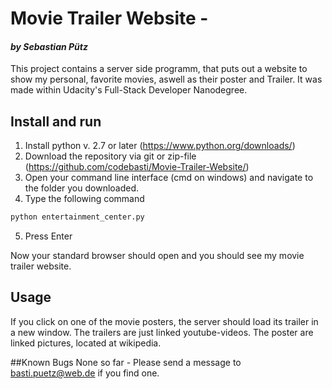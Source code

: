 # Movie Trailer Website -
#### _by Sebastian Pütz_
This project contains a server side programm, that puts out a website to show my personal, favorite movies, aswell as their poster and Trailer. It was made within Udacity's Full-Stack Developer Nanodegree.


## Install and run
1. Install python v. 2.7 or later (https://www.python.org/downloads/)
2. Download the repository via git or zip-file (https://github.com/codebasti/Movie-Trailer-Website/)
3. Open your command line interface (cmd on windows) and navigate to the folder you downloaded.
4. Type the following command
```bash
python entertainment_center.py
```
5. Press Enter

Now your standard browser should open and you should see my movie trailer website.


## Usage
If you click on one of the movie posters, the server should load its trailer in a new window.
The trailers are just linked youtube-videos.
The poster are linked pictures, located at wikipedia.

##Known Bugs
None so far - Please send a message to basti.puetz@web.de if you find one.
